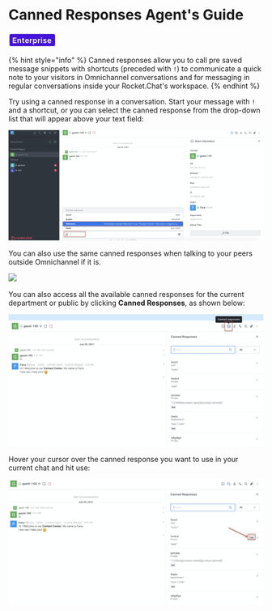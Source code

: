 # Canned Responses Agent's Guide

![](../../../../.gitbook/assets/enterprise.jpg)

{% hint style="info" %}
Canned responses allow you to call pre saved message snippets with shortcuts \(preceded with `!`\) to communicate a quick note to your visitors in Omnichannel conversations and for messaging in regular conversations inside your Rocket.Chat's workspace.
{% endhint %}

Try using a canned response in a conversation. Start your message with `!` and a shortcut, or you can select the canned response from the drop-down list that will appear above your text field:

![](../../../../.gitbook/assets/image%20%28495%29.png)

You can also use the same canned responses when talking to your peers outside Omnichannel if it is.

![](../../../../.gitbook/assets/canned.gif)

You can also access all the available canned responses for the current department or public by clicking **Canned Responses**, as shown below:

![](../../../../.gitbook/assets/image%20%28513%29.png)

Hover your cursor over the canned response you want to use in your current chat and hit use:

![](../../../../.gitbook/assets/image%20%28511%29.png)



